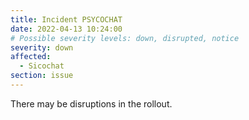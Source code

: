 ```yaml
---
title: Incident PSYCOCHAT
date: 2022-04-13 10:24:00 
# Possible severity levels: down, disrupted, notice
severity: down
affected:
  - Sicochat
section: issue
---
```


There may be disruptions in the rollout.
 
